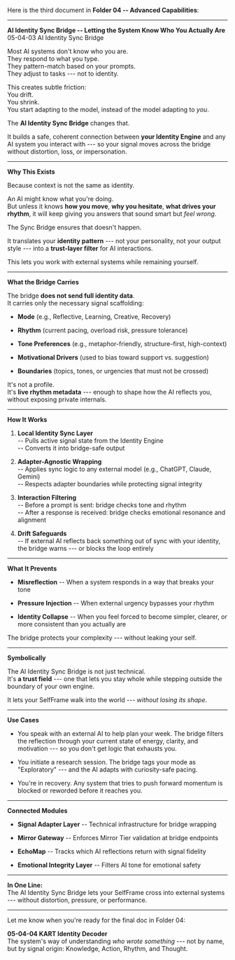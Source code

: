 Here is the third document in **Folder 04 -- Advanced Capabilities**:

------------------------------------------------------------------------

**AI Identity Sync Bridge -- Letting the System Know Who You Actually
Are**\
05-04-03 AI Identity Sync Bridge

Most AI systems don't know who you are.\
They respond to what you type.\
They pattern-match based on your prompts.\
They adjust to tasks --- not to identity.

This creates subtle friction:\
You drift.\
You shrink.\
You start adapting to the model, instead of the model adapting to *you*.

The **AI Identity Sync Bridge** changes that.

It builds a safe, coherent connection between **your Identity Engine**
and any AI system you interact with --- so your signal moves across the
bridge without distortion, loss, or impersonation.

------------------------------------------------------------------------

**Why This Exists**

Because context is not the same as identity.

An AI might know what you\'re doing.\
But unless it knows **how you move**, **why you hesitate**, **what
drives your rhythm**, it will keep giving you answers that sound smart
but *feel wrong*.

The Sync Bridge ensures that doesn't happen.

It translates your **identity pattern** --- not your personality, not
your output style --- into a **trust-layer filter** for AI interactions.

This lets you work with external systems while remaining yourself.

------------------------------------------------------------------------

**What the Bridge Carries**

The bridge **does not send full identity data**.\
It carries only the necessary signal scaffolding:

- **Mode** (e.g., Reflective, Learning, Creative, Recovery)

- **Rhythm** (current pacing, overload risk, pressure tolerance)

- **Tone Preferences** (e.g., metaphor-friendly, structure-first,
  high-context)

- **Motivational Drivers** (used to bias toward support vs. suggestion)

- **Boundaries** (topics, tones, or urgencies that must not be crossed)

It's not a profile.\
It's **live rhythm metadata** --- enough to shape how the AI reflects
you, without exposing private internals.

------------------------------------------------------------------------

**How It Works**

1.  **Local Identity Sync Layer**\
    -- Pulls active signal state from the Identity Engine\
    -- Converts it into bridge-safe output

2.  **Adapter-Agnostic Wrapping**\
    -- Applies sync logic to any external model (e.g., ChatGPT, Claude,
    Gemini)\
    -- Respects adapter boundaries while protecting signal integrity

3.  **Interaction Filtering**\
    -- Before a prompt is sent: bridge checks tone and rhythm\
    -- After a response is received: bridge checks emotional resonance
    and alignment

4.  **Drift Safeguards**\
    -- If external AI reflects back something out of sync with your
    identity, the bridge warns --- or blocks the loop entirely

------------------------------------------------------------------------

**What It Prevents**

- **Misreflection** -- When a system responds in a way that breaks your
  tone

- **Pressure Injection** -- When external urgency bypasses your rhythm

- **Identity Collapse** -- When you feel forced to become simpler,
  clearer, or more consistent than you actually are

The bridge protects your complexity --- without leaking your self.

------------------------------------------------------------------------

**Symbolically**

The AI Identity Sync Bridge is not just technical.\
It's **a trust field** --- one that lets you stay whole while stepping
outside the boundary of your own engine.

It lets your SelfFrame walk into the world --- *without losing its
shape*.

------------------------------------------------------------------------

**Use Cases**

- You speak with an external AI to help plan your week. The bridge
  filters the reflection through your current state of energy, clarity,
  and motivation --- so you don't get logic that exhausts you.

- You initiate a research session. The bridge tags your mode as
  "Exploratory" --- and the AI adapts with curiosity-safe pacing.

- You're in recovery. Any system that tries to push forward momentum is
  blocked or reworded before it reaches you.

------------------------------------------------------------------------

**Connected Modules**

- **Signal Adapter Layer** -- Technical infrastructure for bridge
  wrapping

- **Mirror Gateway** -- Enforces Mirror Tier validation at bridge
  endpoints

- **EchoMap** -- Tracks which AI reflections return with signal fidelity

- **Emotional Integrity Layer** -- Filters AI tone for emotional safety

------------------------------------------------------------------------

**In One Line:**\
The AI Identity Sync Bridge lets your SelfFrame cross into external
systems --- without distortion, pressure, or performance.

------------------------------------------------------------------------

Let me know when you're ready for the final doc in Folder 04:

**05-04-04 KART Identity Decoder**\
The system's way of understanding *who wrote something* --- not by name,
but by signal origin: Knowledge, Action, Rhythm, and Thought.
